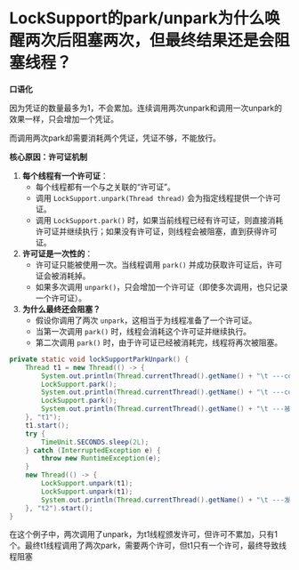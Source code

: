 # LockSupport的park/unpark为什么唤醒两次后阻塞两次，但最终结果还是会阻塞线程？

**口语化**

因为凭证的数量最多为1，不会累加。连续调用两次unpark和调用一次unpark的效果一样，只会增加一个凭证。

而调用两次park却需要消耗两个凭证，凭证不够，不能放行。



**核心原因：许可证机制**

1.  **每个线程有一个许可证**：
    -   每个线程都有一个与之关联的“许可证”。
    -   调用 `LockSupport.unpark(Thread thread)` 会为指定线程提供一个许可证。
    -   调用 `LockSupport.park()` 时，如果当前线程已经有许可证，则直接消耗许可证并继续执行；如果没有许可证，则线程会被阻塞，直到获得许可证。
2.  **许可证是一次性的**：
    -   许可证只能被使用一次。当线程调用 `park()` 并成功获取许可证后，许可证会被消耗掉。
    -   如果多次调用 `unpark()`，只会增加一个许可证（即使多次调用，也只记录一个许可证）。
3.  **为什么最终还会阻塞？**
    -   假设你调用了两次 `unpark`，这相当于为线程准备了一个许可证。
    -   当第一次调用 `park()` 时，线程会消耗这个许可证并继续执行。
    -   第二次调用 `park()` 时，由于许可证已经被消耗完，线程将再次被阻塞。

```java
private static void lockSupportParkUnpark() {
    Thread t1 = new Thread(() -> {
        System.out.println(Thread.currentThread().getName() + "\t ---come in");
        LockSupport.park();
        System.out.println(Thread.currentThread().getName() + "\t ---come in 2");
        LockSupport.park();
        System.out.println(Thread.currentThread().getName() + "\t ---被唤醒");
    }, "t1");
    t1.start();
    try {
        TimeUnit.SECONDS.sleep(2L);
    } catch (InterruptedException e) {
        throw new RuntimeException(e);
    }
    new Thread(() -> {
        LockSupport.unpark(t1);
        LockSupport.unpark(t1);
        System.out.println(Thread.currentThread().getName() + "\t ---发出通知");
    }, "t2").start();
}
```

在这个例子中，两次调用了unpark，为t1线程颁发许可，但许可不累加，只有1个。最终t1线程调用了两次park，需要两个许可，但t1只有一个许可，最终导致线程阻塞




